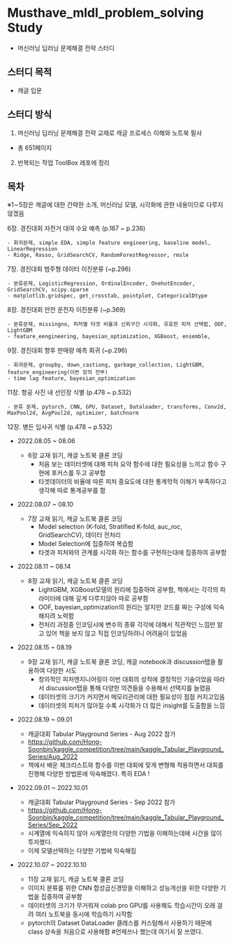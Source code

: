 # Musthave_mldl_problem_solving Study

- 머신러닝 딥러닝 문제해결 전략 스터디

## 스터디 목적

- 캐글 입문

## 스터디 방식

1. 머신러닝 딥러닝 문제해결 전략 교재로 캐글 프로세스 이해와 노트북 필사
  - 총 651페이지
2. 반복되는 작업 ToolBox 레포에 정리

## 목차

※1∼5장은 캐글에 대한 간략한 소개, 머신러닝 모델, 시각화에 관한 내용이므로 다루지 않겠음

6장. 경진대회 자전거 대여 수요 예측 (p.167 ~ p.236)

    - 회귀문제, simple EDA, simple feature engineering, baseline model, LinearRegression
    - Ridge, Rasso, GridSearchCV, RandomForestRegressor, rmsle

7장. 경진대회 범주형 데이터 이진분류 (~p.296)

    - 분류문제, LogisticRegression, OrdinalEncoder, OnehotEncoder, GridSearchCV, scipy.sparse
    - matplotlib.gridspec, get_crosstab, pointplot, CategoricalDtype

8장. 경진대회 안전 운전자 이진분류 (~p.369)

    - 분류문제, missingno, 피처별 타겟 비율과 신뢰구간 시각화, 유효한 피처 선택법, OOF, LightGBM
    - feature_eengineering, bayesian_optimization, XGBoost, ensemble, 
    
9장. 경진대회 향후 판매량 예측 회귀 (~p.296)

    - 회귀문제, groupby, down_castiong, garbage_collection, LightGBM, feature_engineering(이번 장의 전부)
    - time lag feature, bayesian_optimization
    
11장. 항공 사진 내 선인장 식별 (p.478 ~ p.532)
  
    - 분류 문제, pytorch, CNN, GPU, Dataset, Dataloader, transforms, Conv2d, MaxPool2d, AvgPool2d, optimizer, batchnorm
    
12장. 병든 입사귀 식별 (p.478 ~ p.532)

- 2022.08.05 ~ 08.06
  - 6장 교재 읽기, 캐글 노트북 클론 코딩
    - 처음 보는 데이터셋에 대해 피처 요약 함수에 대한 필요성을 느끼고 함수 구현에 포커스를 두고 공부함
    - 타겟데이터의 비율에 따른 피처 중요도에 대한 통계학적 이해가 부족하다고 생각해 따로 통계공부를 함
  
- 2022.08.07 ~ 08.10
  - 7장 교재 읽기, 캐글 노트북 클론 코딩 
    - Model selection (K-fold, Stratified K-fold, auc_roc, GridSearchCV), 데이터 전처리
    - Model Selection에 집중하여 복습함
    - 타겟과 피처와의 관계를 시각화 하는 함수를 구현하는대에 집중하여 공부함
- 2022.08.11 ~ 08.14
  - 8장 교재 읽기, 캐글 노트북 클론 코딩
    - LightGBM, XGBoost모델의 원리에 집중하여 공부함, 책에서는 각각의 파라미터에 대해 깊게 다루지않아 따로 공부함
    - OOF, bayesian_optimization의 원리는 알지만 코드를 짜는 구성에 익숙해지려 노력함
    - 전처리 과정중 인코딩시에 변수의 종류 각각에 대해서 직관적인 느낌만 알고 있어 책을 보지 않고 직접 인코딩하려니 어려움이 있었음
- 2022.08.15 ~ 08.19
  - 9장 교재 읽기, 캐글 노트북 클론 코딩, 캐글 notebook과 discussion탭을 활용하여 다양한 시도
    - 창의적인 피처엔지니어링이 이번 대회의 성적에 결정적인 기술이었음 따라서 discussion탭을 통해 다양한 의견들을 수용해서 선택지를 늘렸음
    - 데이터셋의 크기가 커지면서 메모리관리에 대한 필요성이 점점 커지고있음
    - 데이터셋의 피처가 많아질 수록 시각화가 더 많은 insight를 도출함을 느낌
- 2022.08.19 ~ 09.01
  - 캐글대회 Tabular Playground Series - Aug 2022 참가 
  - https://github.com/Hong-Soonbin/kaggle_competition/tree/main/kaggle_Tabular_Playground_Series/Aug_2022
  - 책에서 배운 체크리스트와 함수를 이번 대회에 맞게 변형해 적용하면서 대회를 진행해 다양한 방법론에 익숙해졌다. 특히 EDA !
- 2022.09.01 ~ 2022.10.01
  - 캐글대회 Tabular Playground Series - Sep 2022 참가
  - https://github.com/Hong-Soonbin/kaggle_competition/tree/main/kaggle_Tabular_Playground_Series/Sep_2022
  - 시계열에 익숙하지 않아 시계열만의 다양한 기법을 이해하는데에 시간을 많이 투자했다.
  - 이제 모델선택하는 다양한 기법에 익숙해짐
- 2022.10.07 ~ 2022.10.10
  - 11장 교재 읽기, 캐글 노트북 클론 코딩
  - 이미지 분류를 위한 CNN 합성곱신경망을 이해하고 성능개선을 위한 다양한 기법을 집중하여 공부함
  - 데이터셋의 크기가 무거워져 colab pro GPU를 사용해도 학습시간이 오래 걸려 여러 노트북을 동시에 학습하기 시작함
  - pytorch의 Dataset DataLoader 클래스를 커스텀해서 사용하기 때문에 class 상속을 처음으로 사용해함 #언제쓰나 했는데 여기서 잘 쓰였다.
  
    

